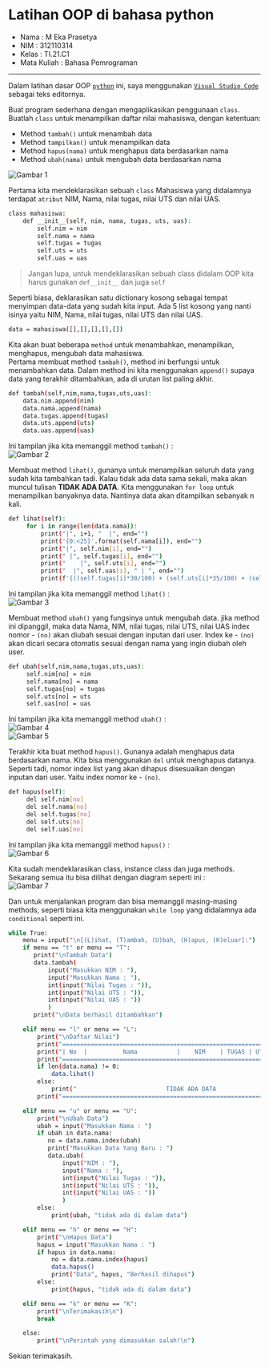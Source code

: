 # Latihan OOP di bahasa python                

* Nama          : M Eka Prasetya             
* NIM           : 312110314              
* Kelas         : TI.21.C1              
* Mata Kuliah   : Bahasa Pemrograman                 
----------------------------------                     
Dalam latihan dasar OOP [`python`](https://www.python.org/) ini, saya menggunakan [`Visual Studio Code`](https://code.visualstudio.com/) sebagai teks editornya.               

Buat program sederhana dengan mengaplikasikan penggunaan `class`. Buatlah `class` untuk menampilkan daftar nilai mahasiswa, dengan ketentuan:                

* Method `tambah()` untuk menambah data                
* Method `tampilkan()` untuk menampilkan data                
* Method `hapus(nama)` untuk menghapus data berdasarkan nama                
* Method `ubah(nama)` untuk mengubah data berdasarkan nama               
  
![Gambar 1](Ss/Flowchart.PNG)          

Pertama kita mendeklarasikan sebuah `class` Mahasiswa yang didalamnya terdapat `atribut` NIM, Nama, nilai tugas, nilai UTS dan nilai UAS.           

```bash
class mahasiswa:
    def __init__(self, nim, nama, tugas, uts, uas):
        self.nim = nim
        self.nama = nama
        self.tugas = tugas
        self.uts = uts
        self.uas = uas
```                  

> Jangan lupa, untuk mendeklarasikan sebuah class didalam OOP kita harus gunakan `def__init__` dan juga `self`           

Seperti biasa, deklarasikan satu dictionary kosong sebagai tempat menyimpan data-data yang sudah kita input. Ada 5 list kosong yang nanti isinya yaitu NIM, Nama, nilai tugas, nilai UTS dan nilai UAS.           

```bash
data = mahasiswa([],[],[],[],[])
```
Kita akan buat beberapa `method` untuk menambahkan, menampilkan, menghapus, mengubah data mahasiswa.         
Pertama membuat method `tambah()`, method ini berfungsi untuk menambahkan data. Dalam method ini kita menggunakan `append()` supaya data yang terakhir ditambahkan, ada di urutan list paling akhir.             

```bash
def tambah(self,nim,nama,tugas,uts,uas):
    data.nim.append(nim)
    data.nama.append(nama)
    data.tugas.append(tugas)
    data.uts.append(uts)
    data.uas.append(uas)
```            
Ini tampilan jika kita memanggil method `tambah()` :                 
![Gambar 2](Ss/ss1.png)          

Membuat method `lihat()`, gunanya untuk menampilkan seluruh data yang sudah kita tambahkan tadi. Kalau tidak ada data sama sekali, maka akan muncul tulisan **TIDAK ADA DATA**. Kita menggunakan `for loop` untuk menampilkan banyaknya data. Nantinya data akan ditampilkan sebanyak n kali.               

```bash
def lihat(self):
     for i in range(len(data.nama)):
         print("|", i+1, "  |", end="")
         print('{0:<25}'.format(self.nama[i]), end="")
         print("|", self.nim[i], end="")
         print(" |", self.tugas[i], end="")
         print("    |", self.uts[i], end="")
         print("  |", self.uas[i], " | ", end="")
         print(f'{((self.tugas[i]*30/100) + (self.uts[i]*35/100) + (self.uas[i]*35/100)) :.2f}', " |")
```               
Ini tampilan jika kita memanggil method `lihat()` :                 
![Gambar 3](Ss/ss2.png)          

Membuat method `ubah()` yang fungsinya untuk mengubah data. jika method ini dipanggil, maka data Nama, NIM, nilai tugas, nilai UTS, nilai UAS index nomor - `(no)` akan diubah sesuai dengan inputan dari user. Index ke - `(no)` akan dicari secara otomatis sesuai dengan nama yang ingin diubah oleh user.                

```bash
def ubah(self,nim,nama,tugas,uts,uas):
     self.nim[no] = nim
     self.nama[no] = nama
     self.tugas[no] = tugas
     self.uts[no] = uts
     self.uas[no] = uas
```                         
Ini tampilan jika kita memanggil method `ubah()` :                 
![Gambar 4](Ss/ss3.png)           
![Gambar 5](Ss/ss4.png)           

Terakhir kita buat method `hapus()`. Gunanya adalah menghapus data berdasarkan nama. Kita bisa menggunakan `del` untuk menghapus datanya. Seperti tadi, nomor index list yang akan dihapus disesuaikan dengan inputan dari user. Yaitu index nomor ke - `(no)`.                  

```bash
def hapus(self):
     del self.nim[no]
     del self.nama[no]
     del self.tugas[no]
     del self.uts[no]
     del self.uas[no]
```                               
Ini tampilan jika kita memanggil method `hapus()` :                 
![Gambar 6](Ss/ss5.png)            

Kita sudah mendeklarasikan class, instance class dan juga methods. Sekarang semua itu bisa dilihat dengan diagram seperti ini :               
![Gambar 7](Ss/diagram.png)              

Dan untuk menjalankan program dan bisa memanggil masing-masing methods, seperti biasa kita menggunakan `while loop` yang didalamnya ada `conditional` seperti ini.             

```bash
while True:
    menu = input("\n[(L)ihat, (T)ambah, (U)bah, (H)apus, (K)eluar]:")
    if menu == "t" or menu == "T":
       print("\nTambah Data")
       data.tambah(
           input("Masukkan NIM : "), 
           input("Masukkan Nama : "), 
           int(input("Nilai Tugas : ")), 
           int(input("Nilai UTS : ")), 
           int(input("Nilai UAS : "))
           )
       print("\nData berhasil ditambahkan")

    elif menu == "l" or menu == "L":
        print("\nDaftar Nilai")
        print("==========================================================================")
        print("| No  |          Nama           |    NIM    | TUGAS | UTS | UAS |  AKHIR |")
        print("==========================================================================")
        if len(data.nama) != 0:
            data.lihat()
        else:
            print("                         TIDAK ADA DATA                               ")
        print("==========================================================================")

    elif menu == "u" or menu == "U":
        print("\nUbah Data")
        ubah = input("Masukkan Nama : ")
        if ubah in data.nama:
           no = data.nama.index(ubah)
           print("Masukkan Data Yang Baru : ")
           data.ubah(
               input("NIM : "),
               input("Nama : "),
               int(input("Nilai Tugas : ")),
               int(input("Nilai UTS : ")),
               int(input("Nilai UAS : "))
               )
        else:
            print(ubah, "tidak ada di dalam data")

    elif menu == "h" or menu == "H":
        print("\nHapus Data")
        hapus = input("Masukkan Nama : ")
        if hapus in data.nama:
            no = data.nama.index(hapus)
            data.hapus()
            print("Data", hapus, "Berhasil dihapus")
        else:
            print(hapus, "tidak ada di dalam data")

    elif menu == "k" or menu == "K":
        print("\nTerimakasih\n")
        break

    else:
        print("\nPerintah yang dimasukkan salah!\n")
```                                 

Sekian terimakasih.